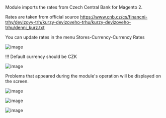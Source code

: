 Module imports the rates from Czech Central Bank for Magento 2.

Rates are taken from official source
https://www.cnb.cz/cs/financni-trhy/devizovy-trh/kurzy-devizoveho-trhu/kurzy-devizoveho-trhu/denni_kurz.txt

You can update rates in the menu Stores-Currency-Currency Rates

![image](https://github.com/user-attachments/assets/524b12b4-7256-49d9-8b3f-7751ffdc4b42)

!!! Default currency should be CZK

![image](https://github.com/user-attachments/assets/7ce799e4-281b-4545-b8a9-cd458d5a8384)

Problems that appeared during the module's operation will be displayed on the screen.

![image](https://github.com/user-attachments/assets/0c9070bc-6d3e-4228-aea1-08ada49c4b97)

![image](https://github.com/user-attachments/assets/945ac5b3-7e26-4b85-a836-2a2b551b45af)

![image](https://github.com/user-attachments/assets/a4bd9c8d-2acb-46f6-945b-1de2e4b75fa2)






